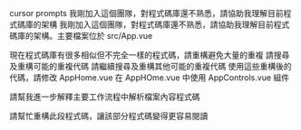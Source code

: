 cursor prompts
我剛加入這個團隊，對程式碼庫還不熟悉，請協助我理解目前程式碼庫的架構
我剛加入這個團隊，對程式碼庫還不熟悉，請協助我理解目前程式碼庫的架構。主要檔案位於 src/App.vue

現在程式碼庫有很多相似但不完全一樣的程式碼，請重構避免大量的重複
請搜尋及重構可能的重複代碼
請繼續搜尋及重構其他可能的重複代碼
使用這些重構後的代碼，請修改 AppHome.vue
在 AppHOme.vue 中使用 AppControls.vue 組件

請幫我進一步解釋主要工作流程中解析檔案內容程式碼

請幫忙重構此段程式碼，讓該部分程式碼變得更容易閱讀
